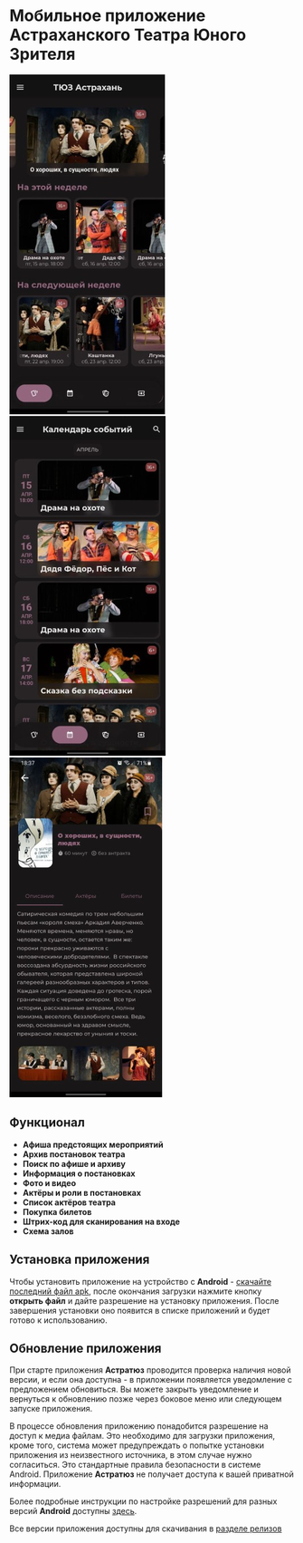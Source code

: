 # Мобильное приложение Астраханского Театра Юного Зрителя

![Главный экран](assets/main_screen_600.jpg)
![Главный экран](assets/calendar_600.jpg)
![Главный экран](assets/performance_info_600.jpg)

## Функционал
 - **Афиша предстоящих мероприятий**
 - **Архив постановок театра**
 - **Поиск по афише и архиву**
 - **Информация о постановках**
 - **Фото и видео**
 - **Актёры и роли в постановках**
 - **Список актёров театра**
 - **Покупка билетов**
 - **Штрих-код для сканирования на входе**
 - **Схема залов**

## Установка приложения
Чтобы установить приложение на устройство с **Android** - [скачайте последний файл apk](https://github.com/Bischel/astratuz_mobile_app/releases/download/v1.0.2/astratuz.apk), после окончания загрузки нажмите кнопку **открыть файл** и дайте разрешение на установку приложения. После завершения установки оно появится в списке приложений и будет готово к использованию.

## Обновление приложения
При старте приложения **Астратюз** проводится проверка наличия новой версии, и если она доступна - в приложении появляется уведомление с предложением обновиться. Вы можете закрыть уведомление и вернуться к обновлению позже через боковое меню или следующем запуске приложения.

В процессе обновления приложению понадобится разрешение на доступ к медиа файлам. Это необходимо для загрузки приложения, кроме того, система может предупреждать о попытке установки приложения из неизвестного источника, в этом случае нужно согласиться. Это стандартные правила безопасности в системе Android. Приложение **Астратюз** не получает доступа к вашей приватной информации.
 
Более подробные инструкции по настройке разрешений для разных версий **Android** доступны [здесь](_guides/devices_apk_config.md).

Все версии приложения доступны для скачивания в [разделе релизов](https://github.com/Bischel/astratuz_mobile_app/releases)
